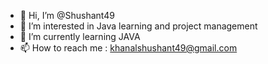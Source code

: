 - 👋 Hi, I’m @Shushant49
- 👀 I’m interested in Java learning and project management
- 🌱 I’m currently learning JAVA
- 📫 How to reach me : khanalshushant49@gmail.com

<!---
Shushant49/Shushant49 is a ✨ special ✨ repository because its `README.md` (this file) appears on your GitHub profile.
You can click the Preview link to take a look at your changes.
--->
